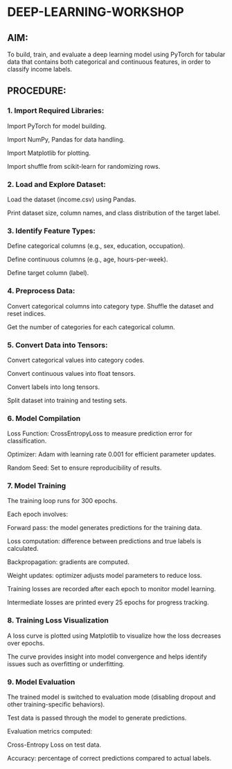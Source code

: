 # DEEP-LEARNING-WORKSHOP
## AIM:
To build, train, and evaluate a deep learning model using PyTorch for tabular data that contains both categorical and continuous features, in order to classify income labels.

## PROCEDURE:
### 1. Import Required Libraries:
Import PyTorch for model building.

Import NumPy, Pandas for data handling.

Import Matplotlib for plotting.

Import shuffle from scikit-learn for randomizing rows.

### 2. Load and Explore Dataset:
Load the dataset (income.csv) using Pandas.

Print dataset size, column names, and class distribution of the target label.

### 3. Identify Feature Types:
Define categorical columns (e.g., sex, education, occupation).

Define continuous columns (e.g., age, hours-per-week).

Define target column (label).

### 4. Preprocess Data:
Convert categorical columns into category type.
Shuffle the dataset and reset indices.

Get the number of categories for each categorical column.

### 5. Convert Data into Tensors:
Convert categorical values into category codes.

Convert continuous values into float tensors.

Convert labels into long tensors.

Split dataset into training and testing sets.

### 6. Model Compilation
Loss Function: CrossEntropyLoss to measure prediction error for classification.

Optimizer: Adam with learning rate 0.001 for efficient parameter updates.

Random Seed: Set to ensure reproducibility of results.

### 7. Model Training
The training loop runs for 300 epochs.

Each epoch involves:

Forward pass: the model generates predictions for the training data.

Loss computation: difference between predictions and true labels is calculated.

Backpropagation: gradients are computed.

Weight updates: optimizer adjusts model parameters to reduce loss.

Training losses are recorded after each epoch to monitor model learning.

Intermediate losses are printed every 25 epochs for progress tracking.

### 8. Training Loss Visualization
A loss curve is plotted using Matplotlib to visualize how the loss decreases over epochs.

The curve provides insight into model convergence and helps identify issues such as overfitting or underfitting.

### 9. Model Evaluation
The trained model is switched to evaluation mode (disabling dropout and other training-specific behaviors).

Test data is passed through the model to generate predictions.

Evaluation metrics computed:

Cross-Entropy Loss on test data.

Accuracy: percentage of correct predictions compared to actual labels.

